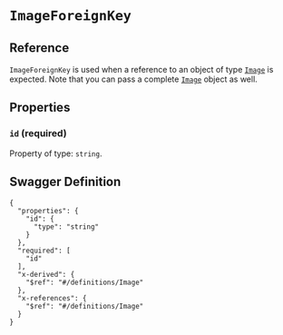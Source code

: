 # `ImageForeignKey` #





## Reference ##

`ImageForeignKey` is used when a reference to an object of type [`Image`](./../definitions/Image.mkd) is expected.
Note that you can pass a complete [`Image`](./../definitions/Image.mkd) object as well.


## Properties ##

### `id` (required) ###




Property of type: `string`.







## Swagger Definition ##

    {
      "properties": {
        "id": {
          "type": "string"
        }
      }, 
      "required": [
        "id"
      ], 
      "x-derived": {
        "$ref": "#/definitions/Image"
      }, 
      "x-references": {
        "$ref": "#/definitions/Image"
      }
    }
